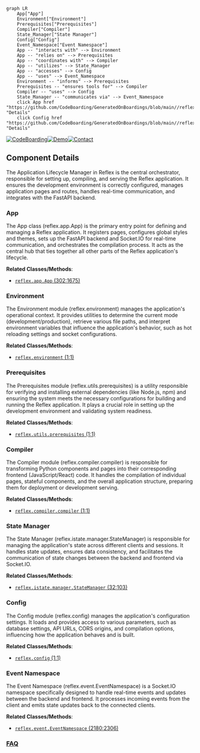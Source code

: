 ```mermaid
graph LR
    App["App"]
    Environment["Environment"]
    Prerequisites["Prerequisites"]
    Compiler["Compiler"]
    State_Manager["State Manager"]
    Config["Config"]
    Event_Namespace["Event Namespace"]
    App -- "interacts with" --> Environment
    App -- "relies on" --> Prerequisites
    App -- "coordinates with" --> Compiler
    App -- "utilizes" --> State_Manager
    App -- "accesses" --> Config
    App -- "uses" --> Event_Namespace
    Environment -- "informs" --> Prerequisites
    Prerequisites -- "ensures tools for" --> Compiler
    Compiler -- "uses" --> Config
    State_Manager -- "communicates via" --> Event_Namespace
    click App href "https://github.com/CodeBoarding/GeneratedOnBoardings/blob/main//reflex/App.md" "Details"
    click Config href "https://github.com/CodeBoarding/GeneratedOnBoardings/blob/main//reflex/Config.md" "Details"
```
[![CodeBoarding](https://img.shields.io/badge/Generated%20by-CodeBoarding-9cf?style=flat-square)](https://github.com/CodeBoarding/GeneratedOnBoardings)[![Demo](https://img.shields.io/badge/Try%20our-Demo-blue?style=flat-square)](https://www.codeboarding.org/demo)[![Contact](https://img.shields.io/badge/Contact%20us%20-%20contact@codeboarding.org-lightgrey?style=flat-square)](mailto:contact@codeboarding.org)

## Component Details

The Application Lifecycle Manager in Reflex is the central orchestrator, responsible for setting up, compiling, and serving the Reflex application. It ensures the development environment is correctly configured, manages application pages and routes, handles real-time communication, and integrates with the FastAPI backend.

### App
The App class (reflex.app.App) is the primary entry point for defining and managing a Reflex application. It registers pages, configures global styles and themes, sets up the FastAPI backend and Socket.IO for real-time communication, and orchestrates the compilation process. It acts as the central hub that ties together all other parts of the Reflex application's lifecycle.


**Related Classes/Methods**:

- <a href="https://github.com/reflex-dev/reflex/blob/master/reflex/app.py#L302-L1675" target="_blank" rel="noopener noreferrer">`reflex.app.App` (302:1675)</a>


### Environment
The Environment module (reflex.environment) manages the application's operational context. It provides utilities to determine the current mode (development/production), retrieve various file paths, and interpret environment variables that influence the application's behavior, such as hot reloading settings and socket configurations.


**Related Classes/Methods**:

- <a href="https://github.com/reflex-dev/reflex/blob/master/reflex/environment.py#L1-L1" target="_blank" rel="noopener noreferrer">`reflex.environment` (1:1)</a>


### Prerequisites
The Prerequisites module (reflex.utils.prerequisites) is a utility responsible for verifying and installing external dependencies (like Node.js, npm) and ensuring the system meets the necessary configurations for building and running the Reflex application. It plays a crucial role in setting up the development environment and validating system readiness.


**Related Classes/Methods**:

- <a href="https://github.com/reflex-dev/reflex/blob/master/reflex/utils/prerequisites.py#L1-L1" target="_blank" rel="noopener noreferrer">`reflex.utils.prerequisites` (1:1)</a>


### Compiler
The Compiler module (reflex.compiler.compiler) is responsible for transforming Python components and pages into their corresponding frontend (JavaScript/React) code. It handles the compilation of individual pages, stateful components, and the overall application structure, preparing them for deployment or development serving.


**Related Classes/Methods**:

- <a href="https://github.com/reflex-dev/reflex/blob/master/reflex/compiler/compiler.py#L1-L1" target="_blank" rel="noopener noreferrer">`reflex.compiler.compiler` (1:1)</a>


### State Manager
The State Manager (reflex.istate.manager.StateManager) is responsible for managing the application's state across different clients and sessions. It handles state updates, ensures data consistency, and facilitates the communication of state changes between the backend and frontend via Socket.IO.


**Related Classes/Methods**:

- <a href="https://github.com/reflex-dev/reflex/blob/master/reflex/istate/manager.py#L32-L103" target="_blank" rel="noopener noreferrer">`reflex.istate.manager.StateManager` (32:103)</a>


### Config
The Config module (reflex.config) manages the application's configuration settings. It loads and provides access to various parameters, such as database settings, API URLs, CORS origins, and compilation options, influencing how the application behaves and is built.


**Related Classes/Methods**:

- <a href="https://github.com/reflex-dev/reflex/blob/master/reflex/config.py#L1-L1" target="_blank" rel="noopener noreferrer">`reflex.config` (1:1)</a>


### Event Namespace
The Event Namespace (reflex.event.EventNamespace) is a Socket.IO namespace specifically designed to handle real-time events and updates between the backend and frontend. It processes incoming events from the client and emits state updates back to the connected clients.


**Related Classes/Methods**:

- <a href="https://github.com/reflex-dev/reflex/blob/master/reflex/event.py#L2180-L2306" target="_blank" rel="noopener noreferrer">`reflex.event.EventNamespace` (2180:2306)</a>




### [FAQ](https://github.com/CodeBoarding/GeneratedOnBoardings/tree/main?tab=readme-ov-file#faq)